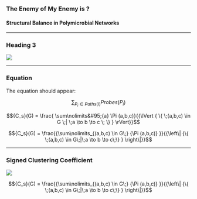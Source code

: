 ### The Enemy of My Enemy is ?
#### Structural Balance in Polymicrobial Networks

---

### Heading 3

![](https://rawgit.com/sathomas/presentations/sbalance/assets/o_graphs.svg)

---

### Equation

The equation should appear:

$$\sum\nolimits_{P_i \in Paths(I)} Probes(P_{i})$$

$${C_s}(G) = \frac{ \sum\nolimits&#95;{a} \Pi (a,b,c)}{{\lVert { \{ \;(a,b,c) \in G \;| \;a \to b \to c \; \} } \rVert}}$$

$${C_s}(G) = \frac{{\sum\nolimits_{(a,b,c) \in G\;} {\Pi (a,b,c)} }}{{\left\| {\{ \;(a,b,c) \in G\;|\;a \to b \to c\;\} } \right\|}}$$


---

### Signed Clustering Coefficient

![](https://rawgit.com/sathomas/presentations/sbalance/assets/o_c_s.svg)

$${C_s}(G) = \frac{{\sum\nolimits_{(a,b,c) \in G\;} {\Pi (a,b,c)} }}{{\left\| {\{ \;(a,b,c) \in G\;|\;a \to b \to c\;\} } \right\|}}$$

